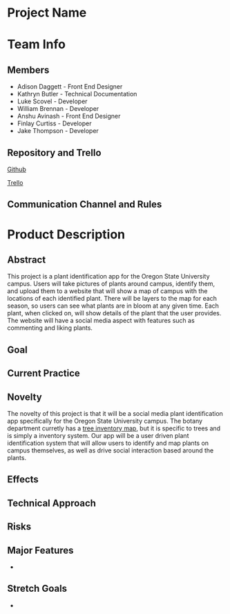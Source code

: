 # Project Name


# Team Info


## Members



* Adison Daggett - Front End Designer
* Kathryn Butler - Technical Documentation
* Luke Scovel - Developer
* William Brennan - Developer
* Anshu Avinash - Front End Designer
* Finlay Curtiss - Developer
* Jake Thompson - Developer


## Repository and Trello

[Github](https://github.com/Flameis/CS362-Team3)

[Trello](https://trello.com/invite/b/67889462677f5d65a4989b33/ATTIe0f43054cfcbbfb3830f98380cd77a4bFBE38CB3/pt3-backups-made-simple)

## Communication Channel and Rules


# Product Description


## Abstract

This project is a plant identification app for the Oregon State University campus. Users will take pictures of plants around campus, identify them, and upload them to a website that will show a map of campus with the locations of each identified plant. There will be layers to the map for each season, so users can see what plants are in bloom at any given time. Each plant, when clicked on, will show details of the plant that the user provides. The website will have a social media aspect with features such as commenting and liking plants.


## Goal



## Current Practice



## Novelty

The novelty of this project is that it will be a social media plant identification app specifically for the Oregon State University campus. The botany department curretly has a [tree inventory map](https://www.arcgis.com/apps/instant/basic/index.html?appid=097214a28e934a7681e229b41c9e0d29), but it is specific to trees and is simply a inventory system. Our app will be a user driven plant identification system that will allow users to identify and map plants on campus themselves, as well as drive social interaction based around the plants. 


## Effects



## Technical Approach



## Risks



## Major Features



* 

## Stretch Goals



* 
